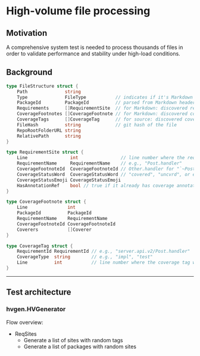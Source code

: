 # High-volume file processing

## Motivation

A comprehensive system test is needed to process thousands of files in order to validate performance and stability under high-load conditions.

## Background

```go
type FileStructure struct {
	Path              string
	Type              FileType           // indicates if it's Markdown or source
	PackageId         PackageId          // parsed from Markdown header (if markdown)
	Requirements      []RequirementSite  // for Markdown: discovered requirements (bare or annotated)
	CoverageFootnotes []CoverageFootnote // for Markdown: discovered coverage footnotes
	CoverageTags      []CoverageTag      // for source: discovered coverage tags
	FileHash          string             // git hash of the file
	RepoRootFolderURL string
	RelativePath      string
}

type RequirementSite struct {
	Line                int                // line number where the requirement is defined/referenced
	RequirementName     RequirementName    // e.g., "Post.handler"
	CoverageFootnoteId  CoverageFootnoteId // Other.handler for "`~Post.handler~`cov[^~Other.handler~]"
	CoverageStatusWord  CoverageStatusWord // "covered", "uncvrd", or empty
	CoverageStatusEmoji CoverageStatusEmoji
	HasAnnotationRef    bool // true if it already has coverage annotation reference, false if it’s bare
}

type CoverageFootnote struct {
	Line               int
	PackageId          PackageId
	RequirementName    RequirementName
	CoverageFootnoteId CoverageFootnoteId
	Coverers           []Coverer
}

type CoverageTag struct {
	RequirementId RequirementId // e.g., "server.api.v2/Post.handler"
	CoverageType  string        // e.g., "impl", "test"
	Line          int           // line number where the coverage tag was found
}


```
---

## Test architecture

### hvgen.HVGenerator

Flow overview:

- ReqSites
  - Generate a list of sites with random tags
  - Generate a list of packages with random sites